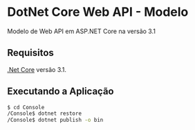 # DotNet Core Web API - Modelo

Modelo de Web API em ASP.NET Core na versão 3.1

## Requisitos

[.Net Core](https://www.microsoft.com/net/download/dotnet-core/3.1) versão 3.1.

## Executando a Aplicação

```sh
$ cd Console
/Console$ dotnet restore
/Console$ dotnet publish -o bin
```

